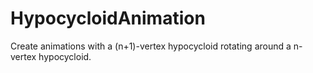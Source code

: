 # HypocycloidAnimation
Create animations with a (n+1)-vertex hypocycloid rotating around a n-vertex hypocycloid. 
